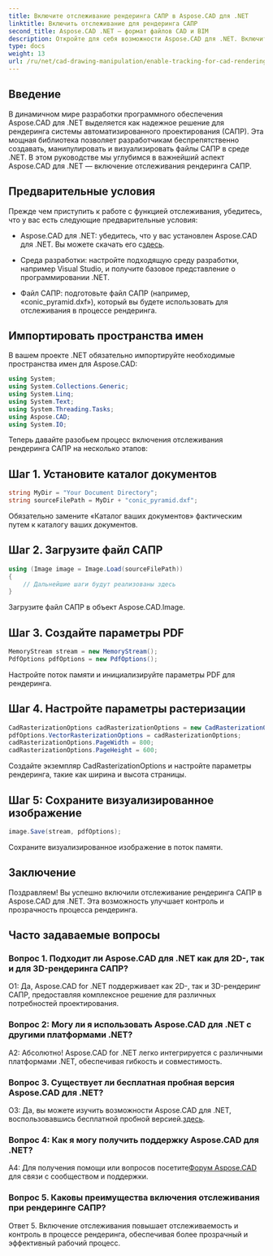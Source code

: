 ```yaml
---
title: Включите отслеживание рендеринга САПР в Aspose.CAD для .NET
linktitle: Включить отслеживание для рендеринга САПР
second_title: Aspose.CAD .NET — формат файлов CAD и BIM
description: Откройте для себя возможности Aspose.CAD для .NET. Включите отслеживание для рендеринга САПР. Следуйте нашему пошаговому руководству, чтобы улучшить контроль и эффективность.
type: docs
weight: 13
url: /ru/net/cad-drawing-manipulation/enable-tracking-for-cad-rendering/
---
```

## Введение

В динамичном мире разработки программного обеспечения Aspose.CAD для .NET выделяется как надежное решение для рендеринга системы автоматизированного проектирования (САПР). Эта мощная библиотека позволяет разработчикам беспрепятственно создавать, манипулировать и визуализировать файлы САПР в среде .NET. В этом руководстве мы углубимся в важнейший аспект Aspose.CAD для .NET — включение отслеживания рендеринга САПР.

## Предварительные условия

Прежде чем приступить к работе с функцией отслеживания, убедитесь, что у вас есть следующие предварительные условия:

-  Aspose.CAD для .NET: убедитесь, что у вас установлен Aspose.CAD для .NET. Вы можете скачать его с[здесь](https://releases.aspose.com/cad/net/).

- Среда разработки: настройте подходящую среду разработки, например Visual Studio, и получите базовое представление о программировании .NET.

- Файл САПР: подготовьте файл САПР (например, «conic_pyramid.dxf»), который вы будете использовать для отслеживания в процессе рендеринга.

## Импортировать пространства имен

В вашем проекте .NET обязательно импортируйте необходимые пространства имен для Aspose.CAD:

```csharp
using System;
using System.Collections.Generic;
using System.Linq;
using System.Text;
using System.Threading.Tasks;
using Aspose.CAD;
using System.IO;
```

Теперь давайте разобьем процесс включения отслеживания рендеринга САПР на несколько этапов:

## Шаг 1. Установите каталог документов

```csharp
string MyDir = "Your Document Directory";
string sourceFilePath = MyDir + "conic_pyramid.dxf";
```

Обязательно замените «Каталог ваших документов» фактическим путем к каталогу ваших документов.

## Шаг 2. Загрузите файл САПР

```csharp
using (Image image = Image.Load(sourceFilePath))
{
    // Дальнейшие шаги будут реализованы здесь
}
```

Загрузите файл САПР в объект Aspose.CAD.Image.

## Шаг 3. Создайте параметры PDF

```csharp
MemoryStream stream = new MemoryStream();
PdfOptions pdfOptions = new PdfOptions();
```

Настройте поток памяти и инициализируйте параметры PDF для рендеринга.

## Шаг 4. Настройте параметры растеризации

```csharp
CadRasterizationOptions cadRasterizationOptions = new CadRasterizationOptions();
pdfOptions.VectorRasterizationOptions = cadRasterizationOptions;
cadRasterizationOptions.PageWidth = 800;
cadRasterizationOptions.PageHeight = 600;
```

Создайте экземпляр CadRasterizationOptions и настройте параметры рендеринга, такие как ширина и высота страницы.

## Шаг 5: Сохраните визуализированное изображение

```csharp
image.Save(stream, pdfOptions);
```

Сохраните визуализированное изображение в поток памяти.

## Заключение

Поздравляем! Вы успешно включили отслеживание рендеринга САПР в Aspose.CAD для .NET. Эта возможность улучшает контроль и прозрачность процесса рендеринга.

## Часто задаваемые вопросы

### Вопрос 1. Подходит ли Aspose.CAD для .NET как для 2D-, так и для 3D-рендеринга САПР?

О1: Да, Aspose.CAD for .NET поддерживает как 2D-, так и 3D-рендеринг САПР, предоставляя комплексное решение для различных потребностей проектирования.

### Вопрос 2: Могу ли я использовать Aspose.CAD для .NET с другими платформами .NET?

А2: Абсолютно! Aspose.CAD for .NET легко интегрируется с различными платформами .NET, обеспечивая гибкость и совместимость.

### Вопрос 3. Существует ли бесплатная пробная версия Aspose.CAD для .NET?

 О3: Да, вы можете изучить возможности Aspose.CAD для .NET, воспользовавшись бесплатной пробной версией.[здесь](https://releases.aspose.com/).

### Вопрос 4: Как я могу получить поддержку Aspose.CAD для .NET?

 A4: Для получения помощи или вопросов посетите[Форум Aspose.CAD](https://forum.aspose.com/c/cad/19) для связи с сообществом и поддержки.

### Вопрос 5. Каковы преимущества включения отслеживания при рендеринге САПР?

Ответ 5. Включение отслеживания повышает отслеживаемость и контроль в процессе рендеринга, обеспечивая более прозрачный и эффективный рабочий процесс.
